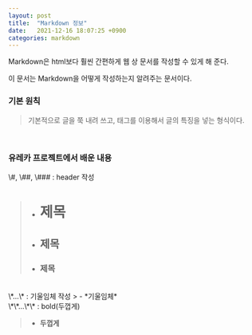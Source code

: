 ```yaml
---
layout: post
title:  "Markdown 정보"
date:   2021-12-16 18:07:25 +0900
categories: markdown
---
```


Markdown은 html보다 훨씬 간편하게 웹 상 문서를 작성할 수 있게 해 준다.

이 문서는 Markdown을 어떻게 작성하는지 알려주는 문서이다.

### 기본 원칙

> 기본적으로 글을 쭉 내려 쓰고, 태그를 이용해서 글의 특징을 넣는 형식이다.
<br/>

### 유레카 프로젝트에서 배운 내용
\\#, \\##, \\### : header 작성
> - # 제목
> - ## 제목
> - ### 제목

<br/>
\*...\* : 기울임체 작성
> - *기울임체*

<br/>
\*\*...\*\* : bold(두껍게)

> - **두껍게**